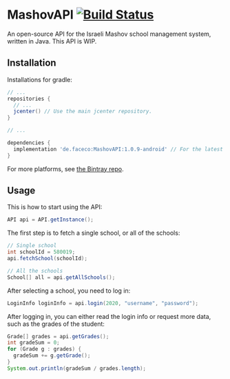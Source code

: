 # MashovAPI [![Build Status](https://travis-ci.org/rootatkali/MashovAPI.svg?branch=master)](https://travis-ci.org/rootatkali/MashovAPI)
An open-source API for the Israeli Mashov school management system, written in Java.
This API is WIP.

## Installation
Installations for gradle:
```gradle
// ...
repositories {
  // ...
  jcenter() // Use the main jcenter repository.
}

// ...

dependencies {
  implementation 'de.faceco:MashovAPI:1.0.9-android' // For the latest version, also works in JDK environments
}
```

For more platforms, see [the Bintray repo](https://bintray.com/rootatkali/facecode/MashovAPI/).

## Usage
This is how to start using the API:
```java
API api = API.getInstance();
```
The first step is to fetch a single school, or all of the schools:

```java
// Single school
int schoolId = 580019;
api.fetchSchool(schoolId);

// All the schools
School[] all = api.getAllSchools();
```

After selecting a school, you need to log in:

```java
LoginInfo loginInfo = api.login(2020, "username", "password");
```

After logging in, you can either read the login info or request more data, such as the grades of the student:
```java
Grade[] grades = api.getGrades();
int gradeSum = 0;
for (Grade g : grades) {
  gradeSum += g.getGrade();
}
System.out.println(gradeSum / grades.length);
```
